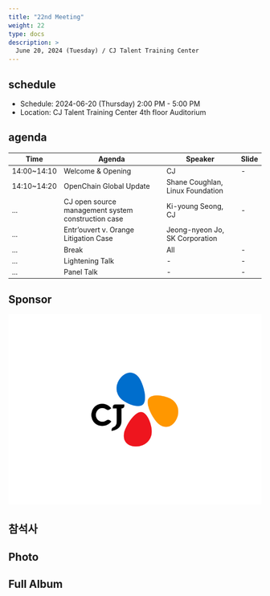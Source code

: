 ```yaml
---
title: "22nd Meeting"
weight: 22
type: docs
description: >
  June 20, 2024 (Tuesday) / CJ Talent Training Center
---
```


## schedule

* Schedule: 2024-06-20 (Thursday) 2:00 PM - 5:00 PM
* Location: CJ Talent Training Center 4th floor Auditorium

## agenda

| Time | Agenda | Speaker | Slide |
|-------|-----------------|------|------|
| 14:00~14:10 | Welcome & Opening | CJ | - |
| 14:10~14:20 | OpenChain Global Update | Shane Coughlan, Linux Foundation |   |
| ... | CJ open source management system construction case | Ki-young Seong, CJ |   - |
| ... | Entr’ouvert v. Orange Litigation Case | Jeong-nyeon Jo, SK Corporation |   |
| ... | Break | All | - |
| ... | Lightening Talk | - |   - |
| ... | Panel Talk | - |   - |

## Sponsor

![](CI_logo_press_20220328_CJ_W.jpg)

## 참석사 


## Photo


## Full Album